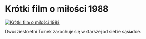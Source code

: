 Krótki film o miłości 1988 
=============
[![Krótki film o miłości 1988 ](http://vidos.pl/images/player.gif)](http://vidos.pl/krotki-film-o-milosci-1988)

 Dwudziestoletni Tomek zakochuje się w starszej od siebie sąsiadce.
